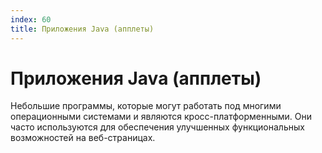 ```yaml
---
index: 60
title: Приложения Java (апплеты)
---
```

# Приложения Java (апплеты)

Небольшие программы, которые могут работать под многими операционными системами и являются кросс-платформенными. Они часто используются для обеспечения улучшенных функциональных возможностей на веб-страницах.